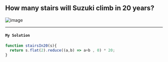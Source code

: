 ## How many stairs will Suzuki climb in 20 years?
![image](https://user-images.githubusercontent.com/99033220/173186239-d605040e-d520-402d-8621-51fe117d4c5e.png)

---
#### `My Solution`
```JavaScript
function stairsIn20(s){
  return s.flat(2).reduce((a,b) => a+b , 0) * 20;
}
```

